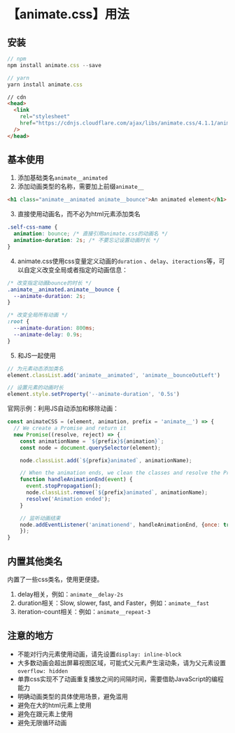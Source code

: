 # 【animate.css】用法

## 安装

```javascript
// npm
npm install animate.css --save

// yarn
yarn install animate.css
```

```html
// cdn
<head>
  <link
    rel="stylesheet"
    href="https://cdnjs.cloudflare.com/ajax/libs/animate.css/4.1.1/animate.min.css"
  />
</head>
```

## 基本使用

1. 添加基础类名`animate__animated`
2. 添加动画类型的名称，需要加上前缀`animate__`

```html
<h1 class="animate__animated animate__bounce">An animated element</h1>
```

3. 直接使用动画名，而不必为html元素添加类名

```css
.self-css-name {
  animation: bounce; /* 直接引用animate.css的动画名 */
  animation-duration: 2s; /* 不要忘记设置动画时长 */
}
```

4. animate.css使用css变量定义动画的`duration` 、`delay`、`iteractions`等，可以自定义改变全局或者指定的动画信息：

```css
/* 改变指定动画bounce的时长 */
.animate__animated.animate__bounce {
  --animate-duration: 2s;
}
```

```css
/* 改变全局所有动画 */
:root {
  --animate-duration: 800ms;
  --animate-delay: 0.9s;
}
```

5. 和JS一起使用

```javascript
// 为元素动态添加类名
element.classList.add('animate__animated', 'animate__bounceOutLeft')

// 设置元素的动画时长
element.style.setProperty('--animate-duration', '0.5s')
```
官网示例：利用JS自动添加和移除动画：

```javascript
const animateCSS = (element, animation, prefix = 'animate__') => {
  // We create a Promise and return it
  new Promise((resolve, reject) => {
    const animationName = `${prefix}${animation}`;
    const node = document.querySelector(element);

    node.classList.add(`${prefix}animated`, animationName);

    // When the animation ends, we clean the classes and resolve the Promise
    function handleAnimationEnd(event) {
      event.stopPropagation();
      node.classList.remove(`${prefix}animated`, animationName);
      resolve('Animation ended');
    }

    // 监听动画结束
  	node.addEventListener('animationend', handleAnimationEnd, {once: true});
	});
}
```

## 内置其他类名

内置了一些css类名，使用更便捷。

1. delay相关，例如：`animate__delay-2s`
2. duration相关：Slow, slower, fast, and Faster，例如：`animate__fast`
3. iteration-count相关：例如：`animate__repeat-3`

## 注意的地方

- 不能对行内元素使用动画，请先设置`display: inline-block`
- 大多数动画会超出屏幕视图区域，可能式父元素产生滚动条，请为父元素设置`overflow: hidden`
- 单靠css实现不了动画重复播放之间的间隔时间，需要借助JavaScript的编程能力
- 明确动画类型的具体使用场景，避免滥用
- 避免在大的html元素上使用
- 避免在跟元素上使用
- 避免无限循环动画